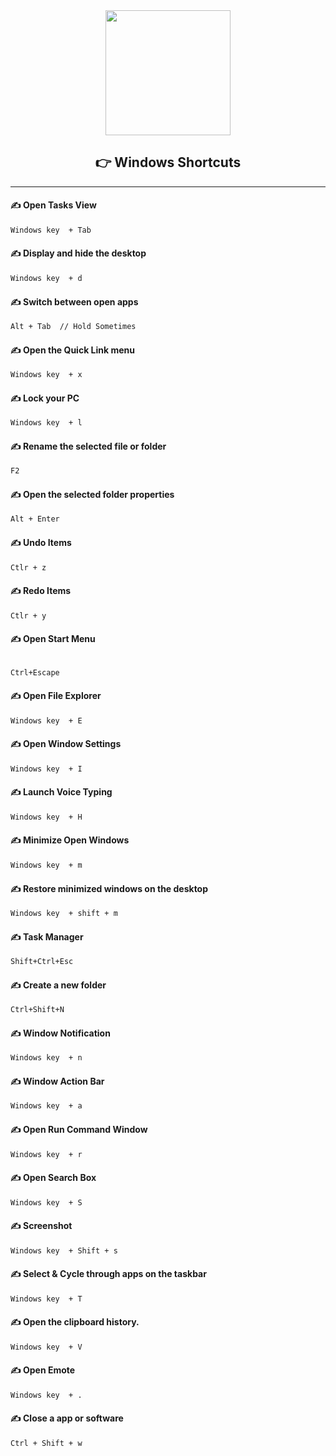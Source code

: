 
<div align="center">
	<img height="200" src="https://user-images.githubusercontent.com/25181517/186884150-05e9ff6d-340e-4802-9533-2c3f02363ee3.png" />
</div>

<div align="center">
    <h2> 👉 Windows Shortcuts
    </h2>
</div>

<hr>

#### ✍️ Open Tasks View

```bash
Windows key  + Tab
```

#### ✍️ Display and hide the desktop

```bash
Windows key  + d
```

#### ✍️ Switch between open apps

```bash
Alt + Tab  // Hold Sometimes
```

#### ✍️ Open the Quick Link menu

```bash
Windows key  + x
```

#### ✍️ Lock your PC

```bash
Windows key  + l
```

#### ✍️ Rename the selected file or folder

```bash
F2
```

#### ✍️ Open the selected folder properties

```bash
Alt + Enter
```

#### ✍️ Undo Items

```bash
Ctlr + z
```
#### ✍️ Redo Items

```bash
Ctlr + y
```

#### ✍️ Open Start Menu

```bash

Ctrl+Escape
```

#### ✍️ Open File Explorer

```bash
Windows key  + E
```

#### ✍️ Open Window Settings

```bash
Windows key  + I
```

#### ✍️ Launch Voice Typing

```bash
Windows key  + H
```

#### ✍️ Minimize Open Windows

```bash
Windows key  + m
```

#### ✍️ Restore minimized windows on the desktop

```bash
Windows key  + shift + m
```

#### ✍️ Task Manager

```bash
Shift+Ctrl+Esc
```

#### ✍️ Create a new folder

```bash
Ctrl+Shift+N
```

#### ✍️ Window Notification

```bash
Windows key  + n
```

#### ✍️ Window Action Bar

```bash
Windows key  + a
```

#### ✍️ Open Run Command Window

```bash
Windows key  + r
```

#### ✍️ Open Search Box

```bash
Windows key  + S
```

#### ✍️ Screenshot

```bash
Windows key  + Shift + s
```

#### ✍️ Select & Cycle through apps on the taskbar

```bash
Windows key  + T
```

#### ✍️ Open the clipboard history. 

```bash
Windows key  + V
```
#### ✍️ Open Emote

```bash
Windows key  + .
```
#### ✍️ Close a app or software

```bash
Ctrl + Shift + w
```

